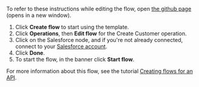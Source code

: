 To refer to these instructions while editing the flow, open [the github page](https://github.com/ot4i/app-connect-templates/blob/master/resources/markdown/API%20to%20create%20contact%20in%20Salesforce_instructions.md) (opens in a new window).

1. Click **Create flow** to start using the template.
1. Click **Operations**, then **Edit flow** for the Create Customer operation.
1. Click on the Salesforce node, and if you're not already connected, connect to your [Salesforce account](https://ibm.biz/aassalesforce).
1. Click **Done**.
1. To start the flow, in the banner click **Start flow**.

For more information about this flow, see the tutorial [Creating flows for an API](https://www.ibm.com/docs/en/app-connect/saas?topic=designer-introduction-creating-flows-api-part-1).
